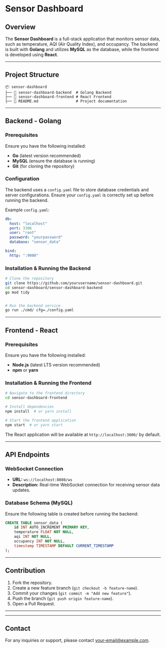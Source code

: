# Sensor Dashboard

## Overview
The **Sensor Dashboard** is a full-stack application that monitors sensor data, such as temperature, AQI (Air Quality Index), and occupancy. The backend is built with **Golang** and utilizes **MySQL** as the database, while the frontend is developed using **React**.

---

## Project Structure
```
📦 sensor-dashboard
├── 📂 sensor-dashboard-backend  # Golang Backend
├── 📂 sensor-dashboard-frontend # React Frontend
├── 📄 README.md                 # Project documentation
```

---

## Backend - Golang
### Prerequisites
Ensure you have the following installed:
- **Go** (latest version recommended)
- **MySQL** (ensure the database is running)
- **Git** (for cloning the repository)

### Configuration
The backend uses a `config.yaml` file to store database credentials and server configurations. Ensure your `config.yaml` is correctly set up before running the backend.

Example `config.yaml`:
```yaml
db:
  host: "localhost"
  port: 3306
  user: "root"
  password: "yourpassword"
  database: "sensor_data"

bind:
  http: ":9000"
```

### Installation & Running the Backend
```sh
# Clone the repository
git clone https://github.com/yourusername/sensor-dashboard.git
cd sensor-dashboard/sensor-dashboard-backend
go mod tidy 


# Run the backend service
go run ./cmd/ cfg=./config.yaml
```

---

## Frontend - React
### Prerequisites
Ensure you have the following installed:
- **Node.js** (latest LTS version recommended)
- **npm** or **yarn**

### Installation & Running the Frontend
```sh
# Navigate to the frontend directory
cd sensor-dashboard-frontend

# Install dependencies
npm install  # or yarn install

# Start the frontend application
npm start  # or yarn start
```

The React application will be available at `http://localhost:3000/` by default.

---

## API Endpoints
### WebSocket Connection
- **URL:** `ws://localhost:8080/ws`
- **Description:** Real-time WebSocket connection for receiving sensor data updates.

### Database Schema (MySQL)
Ensure the following table is created before running the backend:
```sql
CREATE TABLE sensor_data (
    id INT AUTO_INCREMENT PRIMARY KEY,
    temperature FLOAT NOT NULL,
    aqi INT NOT NULL,
    occupancy INT NOT NULL,
    timestamp TIMESTAMP DEFAULT CURRENT_TIMESTAMP
);
```

---

## Contribution
1. Fork the repository.
2. Create a new feature branch (`git checkout -b feature-name`).
3. Commit your changes (`git commit -m "Add new feature"`).
4. Push the branch (`git push origin feature-name`).
5. Open a Pull Request.

---


---

## Contact
For any inquiries or support, please contact [your-email@example.com](manansaini.aza.0999.gmail.com).

